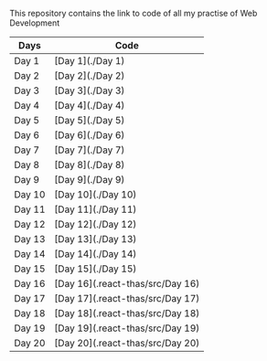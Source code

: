 This repository contains the link to code of all my practise of Web Development

| Days   | Code                             |
| ------ | -------------------------------- |
| Day 1  | [Day 1](./Day 1)                 |
| Day 2  | [Day 2](./Day 2)                 |
| Day 3  | [Day 3](./Day 3)                 |
| Day 4  | [Day 4](./Day 4)                 |
| Day 5  | [Day 5](./Day 5)                 |
| Day 6  | [Day 6](./Day 6)                 |
| Day 7  | [Day 7](./Day 7)                 |
| Day 8  | [Day 8](./Day 8)                 |
| Day 9  | [Day 9](./Day 9)                 |
| Day 10 | [Day 10](./Day 10)               |
| Day 11 | [Day 11](./Day 11)               |
| Day 12 | [Day 12](./Day 12)               |
| Day 13 | [Day 13](./Day 13)               |
| Day 14 | [Day 14](./Day 14)               |
| Day 15 | [Day 15](./Day 15)               |
| Day 16 | [Day 16](.react-thas/src/Day 16) |
| Day 17 | [Day 17](.react-thas/src/Day 17) |
| Day 18 | [Day 18](.react-thas/src/Day 18) |
| Day 19 | [Day 19](.react-thas/src/Day 19) |
| Day 20 | [Day 20](.react-thas/src/Day 20) |
